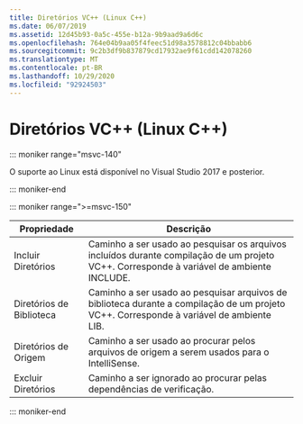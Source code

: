 ```yaml
---
title: Diretórios VC++ (Linux C++)
ms.date: 06/07/2019
ms.assetid: 12d45b93-0a5c-455e-b12a-9b9aad9a6d6c
ms.openlocfilehash: 764e04b9aa05f4feec51d98a3578812c04bbabb6
ms.sourcegitcommit: 9c2b3df9b837879cd17932ae9f61cdd142078260
ms.translationtype: MT
ms.contentlocale: pt-BR
ms.lasthandoff: 10/29/2020
ms.locfileid: "92924503"
---
```

# <a name="vc-directories-linux-c"></a>Diretórios VC++ (Linux C++)

::: moniker range="msvc-140"

O suporte ao Linux está disponível no Visual Studio 2017 e posterior.

::: moniker-end

::: moniker range=">=msvc-150"

| Propriedade | Descrição |
|--|--|
| Incluir Diretórios | Caminho a ser usado ao pesquisar os arquivos incluídos durante compilação de um projeto VC++.  Corresponde à variável de ambiente INCLUDE. |
| Diretórios de Biblioteca | Caminho a ser usado ao pesquisar arquivos de biblioteca durante a compilação de um projeto VC++.  Corresponde à variável de ambiente LIB. |
| Diretórios de Origem | Caminho a ser usado ao procurar pelos arquivos de origem a serem usados para o IntelliSense. |
| Excluir Diretórios | Caminho a ser ignorado ao procurar pelas dependências de verificação. |

::: moniker-end
